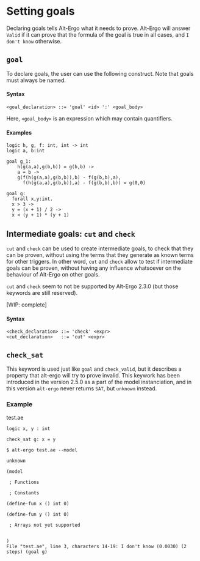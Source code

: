 
# Setting goals

Declaring goals tells Alt-Ergo what it needs to prove.
Alt-Ergo will answer `Valid` if it can prove that the formula of the goal is true in all cases, and `I don't know` otherwise.

## `goal`

To declare goals, the user can use the following construct.
Note that goals must always be named.

#### Syntax
```
<goal_declaration> ::= 'goal' <id> ':' <goal_body>
```
Here, `<goal_body>` is an expression which may contain quantifiers.

#### Examples
```
logic h, g, f: int, int -> int
logic a, b:int

goal g_1:
    h(g(a,a),g(b,b)) = g(b,b) ->
    a = b ->
    g(f(h(g(a,a),g(b,b)),b) - f(g(b,b),a),
      f(h(g(a,a),g(b,b)),a) - f(g(b,b),b)) = g(0,0)
```

```
goal g:
  forall x,y:int.
  x > 3 ->
  y = (x + 1) / 2 ->
  x < (y + 1) * (y + 1)
```

## Intermediate goals: `cut` and `check`

`cut` and `check` can be used to create intermediate goals, to check that they can be proven, without using the terms that they generate as known terms for other triggers.
In other word, `cut` and `check` allow to test if intermediate goals can be proven, without having any influence whatsoever on the behaviour of Alt-Ergo on other goals.

`cut` and `check` seem to not be supported by Alt-Ergo 2.3.0 (but those keywords are still reserved).

[WIP: complete]

#### Syntax
```
<check_declaration> ::= 'check' <expr>
<cut_declaration>   ::= 'cut' <expr>
```

## `check_sat`

This keyword is used just like `goal` and `check_valid`, but it describes a property that alt-ergo will
try to prove invalid. This keywork has been introduced in the version 2.5.0 as a part of the model
instanciation, and in this version `alt-ergo` never returns `SAT`, but `unknown` instead.

### Example

test.ae
```
logic x, y : int

check_sat g: x = y
```

```
$ alt-ergo test.ae --model

unknown

(model

 ; Functions

 ; Constants

(define-fun x () int 0)

(define-fun y () int 0)

 ; Arrays not yet supported


)
File "test.ae", line 3, characters 14-19: I don't know (0.0030) (2 steps) (goal g)

```
